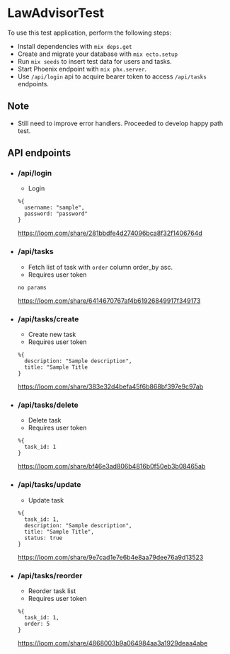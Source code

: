 # LawAdvisorTest

To use this test application, perform the following steps:
  * Install dependencies with `mix deps.get`
  * Create and migrate your database with `mix ecto.setup`
  * Run `mix seeds` to insert test data for users and tasks.
  * Start Phoenix endpoint with `mix phx.server`.
  * Use `/api/login` api to acquire bearer token to access `/api/tasks` endpoints.

## Note
  * Still need to improve error handlers. Proceeded to develop happy path test.

## API endpoints
  * ### /api/login
    * Login
    ```
    %{
      username: "sample",
      password: "password"
    }
    ```
    https://loom.com/share/281bbdfe4d274096bca8f32f1406764d
  * ### /api/tasks
    * Fetch list of task with `order` column order_by asc. 
    * Requires user token
    ```
    no params
    ```
    https://loom.com/share/6414670767af4b61926849917f349173
  * ### /api/tasks/create
    * Create new task
    * Requires user token
    ```
    %{
      description: "Sample description",
      title: "Sample Title
    }
    ```
    https://loom.com/share/383e32d4befa45f6b868bf397e9c97ab
  * ### /api/tasks/delete
    * Delete task
    * Requires user token
    ```
    %{
      task_id: 1
    }
    ```
    https://loom.com/share/bf46e3ad806b4816b0f50eb3b08465ab
  * ### /api/tasks/update
    * Update task
    ```
    %{
      task_id: 1,
      description: "Sample description",
      title: "Sample Title",
      status: true
    }
    ```
    https://loom.com/share/9e7cad1e7e6b4e8aa79dee76a9d13523
  * ### /api/tasks/reorder
    * Reorder task list
    * Requires user token

    ```
    %{
      task_id: 1,
      order: 5
    }
    ```
    https://loom.com/share/4868003b9a064984aa3a1929deaa4abe
